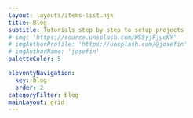 ```yaml
---
layout: layouts/items-list.njk
title: Blog
subtitle: Tutorials step by step to setup projects
# img: 'https://source.unsplash.com/WS5yjFjycNY'
# imgAuthorProfile: 'https://unsplash.com/@josefin'
# imgAuthorName: 'josefin'
paletteColor: 5

eleventyNavigation:
  key: blog
  order: 2
categoryFilter: blog
mainLayout: grid
---
```

